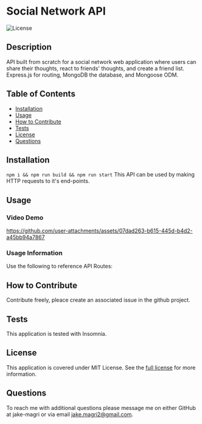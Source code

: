 # Social Network API
![License](https://img.shields.io/badge/MIT%20License-purple)

## Description

API built from scratch for a social network web application where users can share their thoughts, react to friends' thoughts, and create a friend list. Express.js for routing, MongoDB the database, and Mongoose ODM.

## Table of Contents

- [Installation](#installation)
- [Usage](#usage)
- [How to Contribute](#how-to-contribute)
- [Tests](#tests)
- [License](#license)
- [Questions](#questions)

## Installation

```npm i && npm run build && npm run start``` This API can be used by making HTTP requests to it's end-points.

## Usage

### Video Demo
https://github.com/user-attachments/assets/07dad263-b615-445d-b4d2-a45bb94a7867

### Usage Information
Use the following to reference API Routes:

## How to Contribute

Contribute freely, pleace create an associated issue in the github project.

## Tests

This application is tested with Insomnia.

## License 
This application is covered under MIT License.
See the [full license](https://opensource.org/licenses/MIT) for more information.

## Questions

To reach me with additional questions please message me on either GitHub at jake-magri or via email jake.magri2@gmail.com.
